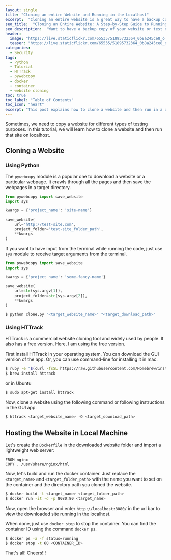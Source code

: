 ```yaml
---
layout: single
title: "Cloning an entire Website and Running in the Localhost"
excerpt:  "Cloning an entire website is a great way to have a backup copy or to test new features and modifications before deploying them on the live site. In this blog post, I will share how to simply clone a website and run it in the localhost environment, step-by-step."
seo_title:  "Cloning an Entire Website: A Step-by-Step Guide to Running It in Localhost"
seo_description:  "Want to have a backup copy of your website or test new features before deployment? Cloning a website and running it in localhost is the solution! In this post, learn how to clone and run a website in a localhost environment with my easy step-by-step guide."
header:
  image: "https://live.staticflickr.com/65535/51895732364_0b8a245ce8_o.png"
  teaser: "https://live.staticflickr.com/65535/51895732364_0b8a245ce8_o.png"
categories:
  - Security
tags:
  - Python
  - Tutorial
  - HTTrack
  - pywebcopy
  - docker
  - container
  - website cloning
toc: true
toc_label: "Table of Contents"
toc_icon: "heart"
excerpt: "This post explains how to clone a website and then run in a docker container for testing and learning purpose"
---
```


Sometimes, we need to copy a website for different types of testing purposes. In this tutorial, we will learn how to clone a website and then run that site on localhost.

## Cloning a Website
### Using Python
The `pywebcopy` module is a popular one to download a website or a particular webpage. It crawls through all the pages and then save the webpages in a target directory.
```python
from pywebcopy import save_website
import sys

kwargs = {'project_name': 'site-name'}

save_website(
    url='http://test-site.com',
    project_folder='test-site_folder_path',
    **kwargs
)
```

If you want to have input from the terminal while running the code, just use `sys` module to receive target arguments from the terminal.
```python
from pywebcopy import save_website
import sys

kwargs = {'project_name': 'some-fancy-name'}

save_website(
    url=str(sys.argv[1]),
    project_folder=str(sys.argv[2]),
    **kwargs
)
```

```bash
$ python clone.py "<target_website_name>" "<target_download_path>"
```

### Using HTTrack
HTTrack is a commercial website cloning tool and widely used by people. It also has a free version. Here, I am using the free version.

First install HTTrack in your operating system. You can download the GUI version of the app. Or, you can use command-line for installing it in mac.
```bash
$ ruby -e "$(curl -fsSL https://raw.githubusercontent.com/Homebrew/install/master/install)" 2> /dev/null
$ brew install httrack
```

or in Ubuntu
```bash
$ sudo apt-get install httrack
```

Now, clone a website using the following command or following instructions in the GUI app. 
```bash
$ httrack <target_website_name> -O <target_download_path>
```


## Hosting the Website in Local Machine
Let's create the `Dockerfile` in the downloaded website folder and import a lightweight web server:
```docker
FROM nginx
COPY . /usr/share/nginx/html
```

Now, let's build and run the docker container. Just replace the `<target_name>` and `<target_folder_path>` with the name you want to set on the container and the directory path you cloned the website.
```bash
$ docker build -t <target_name> <target_folder_path>
$ docker run -it -d -p 8080:80 <target_name>
```

Now, open the browser and enter `http://localhost:8080/` in the url bar to view the downloaded site running in the localhost.

When done, just use `docker stop` to stop the container. You can find the container ID using the command `docker ps`.
```bash
$ docker ps -a -f status=running
$ docker stop -t 60 <CONTAINER_ID>
```

That's all! Cheers!!!
<!--stackedit_data:
eyJoaXN0b3J5IjpbMTMwMjE3MTE3MSwxNzY1NzU3MzA0XX0=
-->